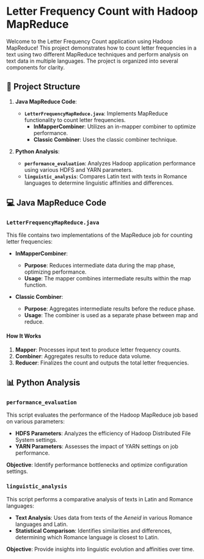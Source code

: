 # Letter Frequency Count with Hadoop MapReduce

Welcome to the Letter Frequency Count application using Hadoop MapReduce! This project demonstrates how to count letter frequencies in a text using two different MapReduce techniques and perform analysis on text data in multiple languages. The project is organized into several components for clarity.

## 📁 Project Structure

1. **Java MapReduce Code**:
   - **`LetterFrequencyMapReduce.java`**: Implements MapReduce functionality to count letter frequencies.
     - **InMapperCombiner**: Utilizes an in-mapper combiner to optimize performance.
     - **Classic Combiner**: Uses the classic combiner technique.

2. **Python Analysis**:
   - **`performance_evaluation`**: Analyzes Hadoop application performance using various HDFS and YARN parameters.
   - **`linguistic_analysis`**: Compares Latin text with texts in Romance languages to determine linguistic affinities and differences.

## 💻 Java MapReduce Code

### `LetterFrequencyMapReduce.java`

This file contains two implementations of the MapReduce job for counting letter frequencies:

- **InMapperCombiner**: 
  - **Purpose**: Reduces intermediate data during the map phase, optimizing performance.
  - **Usage**: The mapper combines intermediate results within the map function.

- **Classic Combiner**:
  - **Purpose**: Aggregates intermediate results before the reduce phase.
  - **Usage**: The combiner is used as a separate phase between map and reduce.

#### How It Works

1. **Mapper**: Processes input text to produce letter frequency counts.
2. **Combiner**: Aggregates results to reduce data volume.
3. **Reducer**: Finalizes the count and outputs the total letter frequencies.

## 📊 Python Analysis

### `performance_evaluation`

This script evaluates the performance of the Hadoop MapReduce job based on various parameters:

- **HDFS Parameters**: Analyzes the efficiency of Hadoop Distributed File System settings.
- **YARN Parameters**: Assesses the impact of YARN settings on job performance.

**Objective**: Identify performance bottlenecks and optimize configuration settings.

### `linguistic_analysis`

This script performs a comparative analysis of texts in Latin and Romance languages:

- **Text Analysis**: Uses data from texts of the *Aeneid* in various Romance languages and Latin.
- **Statistical Comparison**: Identifies similarities and differences, determining which Romance language is closest to Latin.

**Objective**: Provide insights into linguistic evolution and affinities over time.
